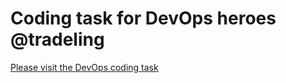 # Coding task for DevOps heroes @tradeling

[Please visit the DevOps coding task](https://github.com/tradeling/coding-task-devops)
